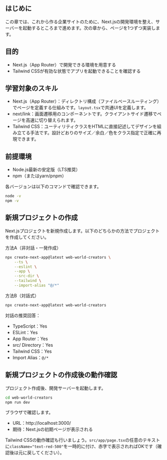 ## はじめに

この章では、これから作る企業サイトのために、Next.jsの開発環境を整え、サーバーを起動するところまで進めます。次の章から、ページを1つずつ実装します。

## 目的

- Next.js（App Router）で開発できる環境を用意する
- Tailwind CSSが有効な状態でアプリを起動できることを確認する

## 学習対象のスキル

- Next.js（App Router）：ディレクトリ構成（ファイルベースルーティング）でページを定義する仕組みです。`layout.tsx`で共通UIを定義します。
- next/link：画面遷移用のコンポーネントです。クライアントサイド遷移でページを高速に切り替えられます。
- Tailwind CSS：ユーティリティクラスをHTMLに直接記述してデザインを組み立てる手法です。設計どおりのサイズ／余白／色をクラス指定で正確に再現できます。

## 前提環境

- Node.js最新の安定版（LTS推奨）
- npm（またはyarn/pnpm）

各バージョンは以下のコマンドで確認できます。

```bash
node -v
npm -v
```

## 新規プロジェクトの作成

Next.jsプロジェクトを新規作成します。以下のどちらかの方法でプロジェクトを作成してください。

方法A（非対話・一発作成）

```bash
npx create-next-app@latest web-world-creators \
	--ts \
	--eslint \
	--app \
	--src-dir \
	--tailwind \
	--import-alias "@/*"
```

方法B（対話式）

```bash
npx create-next-app@latest web-world-creators
```

対話の推奨回答：

- TypeScript：Yes
- ESLint：Yes
- App Router：Yes
- src/ Directory：Yes
- Tailwind CSS：Yes
- Import Alias：`@/*`

## 新規プロジェクトの作成後の動作確認
プロジェクト作成後、開発サーバーを起動します。

```bash
cd web-world-creators
npm run dev
```

ブラウザで確認します。

- URL：http://localhost:3000/
- 期待：Next.jsの初期ページが表示される

Tailwind CSSの動作確認も行いましょう。`src/app/page.tsx`の任意のテキストに`className="text-red-500"`を一時的に付け、赤字で表示されればOKです（確認後は元に戻してください）。
